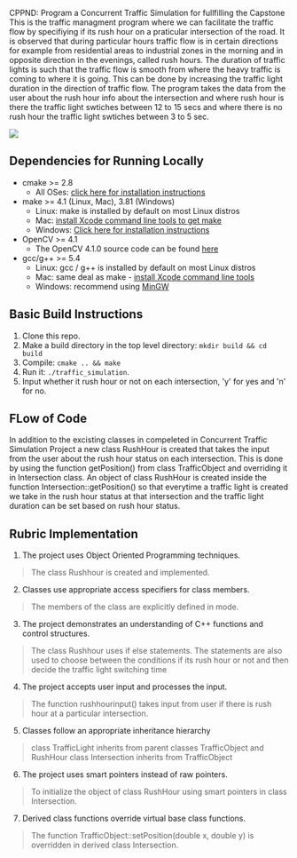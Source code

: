 CPPND: Program a Concurrent Traffic Simulation for fullfilling the Capstone 
This is the traffic managment program where we can facilitate the traffic flow by specifiying if its rush hour on a praticular intersection of the road. It is observed that during particular hours traffic flow is in certain directions for example from residential areas to industrial zones in the morning and in opposite direction in the evenings, called rush hours. The duration of traffic lights is such that the traffic flow is smooth from where the heavy traffic is coming to where it is going. This can be done by increasing the traffic light duration in the direction of traffic flow.
The program takes the data from the user about the rush hour info about the intersection and where rush hour is there the traffic light swtiches between 12 to 15 secs and where there is no rush hour the traffic light swtiches between 3 to 5 sec.

<img src="../project.gif"/>


## Dependencies for Running Locally
* cmake >= 2.8
  * All OSes: [click here for installation instructions](https://cmake.org/install/)
* make >= 4.1 (Linux, Mac), 3.81 (Windows)
  * Linux: make is installed by default on most Linux distros
  * Mac: [install Xcode command line tools to get make](https://developer.apple.com/xcode/features/)
  * Windows: [Click here for installation instructions](http://gnuwin32.sourceforge.net/packages/make.htm)
* OpenCV >= 4.1
  * The OpenCV 4.1.0 source code can be found [here](https://github.com/opencv/opencv/tree/4.1.0)
* gcc/g++ >= 5.4
  * Linux: gcc / g++ is installed by default on most Linux distros
  * Mac: same deal as make - [install Xcode command line tools](https://developer.apple.com/xcode/features/)
  * Windows: recommend using [MinGW](http://www.mingw.org/)

## Basic Build Instructions

1. Clone this repo.
2. Make a build directory in the top level directory: `mkdir build && cd build`
3. Compile: `cmake .. && make`
4. Run it: `./traffic_simulation`.
5. Input whether it rush hour or not on each intersection, 'y' for yes and 'n' for no.

## FLow of Code
In addition to the excisting classes in compeleted in Concurrent Traffic Simulation Project a new class RushHour is created that takes the input from the user about the rush hour status on each intersection. 
This is done by using the function getPosition() from class TrafficObject and overriding it in Intersection class. An object of class RushHour is created inside the function Intersection::getPosition() so that everytime a traffic light is created we take in the rush hour status at that intersection and the traffic light duration can be set based on rush hour status.  

## Rubric Implementation

1. The project uses Object Oriented Programming techniques.
> The class Rushhour is created and implemented.

2. Classes use appropriate access specifiers for class members.
> The members of the class are explicitly defined in mode.

3. The project demonstrates an understanding of C++ functions and control structures.
> The class Rushhour uses if else statements.
> The statements are also used to choose between the conditions if its rush hour or not and then decide the traffic    light switching time

4. The project accepts user input and processes the input.
> The function rushhourinput() takes input from user if there is rush hour at a particular intersection.

5. Classes follow an appropriate inheritance hierarchy
> class TrafficLight inherits from parent classes TrafficObject and RushHour
> class Intersection inherits from TrafficObject 

6. The project uses smart pointers instead of raw pointers.
> To initialize the object of class RushHour using smart pointers in class Intersection.

7. Derived class functions override virtual base class functions.
> The function TrafficObject::setPosition(double x, double y) is overridden in derived class Intersection.

